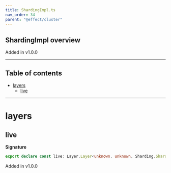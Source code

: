 ```yaml
---
title: ShardingImpl.ts
nav_order: 34
parent: "@effect/cluster"
---
```


## ShardingImpl overview

Added in v1.0.0

---

<h2 class="text-delta">Table of contents</h2>

- [layers](#layers)
  - [live](#live)

---

# layers

## live

**Signature**

```ts
export declare const live: Layer.Layer<unknown, unknown, Sharding.Sharding>
```

Added in v1.0.0
